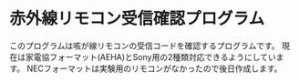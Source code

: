 # 赤外線リモコン受信確認プログラム
このプログラムは咳が線リモコンの受信コードを確認するプログラムです。
現在は家電協フォーマット(AEHA)とSony用の2種類対応できるようにしています。
NECフォーマットは実験用のリモコンがなかったので後日作成します。